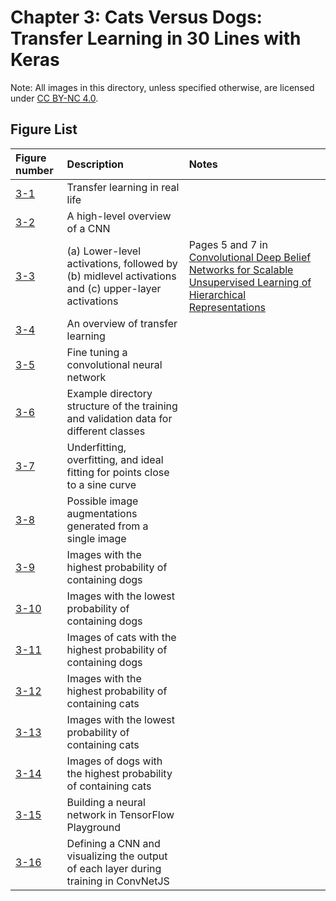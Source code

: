 # Chapter 3: Cats Versus Dogs: Transfer Learning in 30 Lines with Keras

Note: All images in this directory, unless specified otherwise, are licensed under [CC BY-NC 4.0](https://creativecommons.org/licenses/by-nc/4.0/legalcode).

## Figure List

| Figure number | Description | Notes |
|:---|:---|:---|
| [3-1](1-transfer-learning-piano.png?raw=true) | Transfer learning in real life | |
| [3-2](2-cnn.png?raw=true) | A high-level overview of a CNN | |
| [3-3](https://ai.stanford.edu/~ang/papers/icml09-ConvolutionalDeepBeliefNetworks.pdf) | (a) Lower-level activations, followed by (b) midlevel activations and (c) upper-layer activations | Pages 5 and 7 in [Convolutional Deep Belief Networks for Scalable Unsupervised Learning of Hierarchical Representations](https://ai.stanford.edu/~ang/papers/icml09-ConvolutionalDeepBeliefNetworks.pdf) |
| [3-4](4-transfer-learning.png?raw=true) | An overview of transfer learning | |
| [3-5](5-finetuning.png?raw=true) | Fine tuning a convolutional neural network | |
| [3-6](6-folder-tree-structure.png?raw=true) | Example directory structure of the training and validation data for different classes | |
| [3-7](7-overfitting-underfitting.png?raw=true) | Underfitting, overfitting, and ideal fitting for points close to a sine curve | |
| [3-8](8-rabbit-augmentations.png?raw=true) | Possible image augmentations generated from a single image | |
| [3-9](9-highest-probability-dogs.png?raw=true) | Images with the highest probability of containing dogs | |
| [3-10](10-lowest-probability-dogs.png?raw=true) | Images with the lowest probability of containing dogs | |
| [3-11](11-cats-highest-probability-containing-dogs.png?raw=true) | Images of cats with the highest probability of containing dogs | |
| [3-12](12-highest-probability-cats.png?raw=true) | Images with the highest probability of containing cats | |
| [3-13](13-lowest-probability-cats.png?raw=true) | Images with the lowest probability of containing cats | |
| [3-14](14-dogs-highest-probability-containing-cats.png?raw=true) | Images of dogs with the highest probability of containing cats | |
| [3-15](15-tensorflow-playground.png?raw=true) | Building a neural network in TensorFlow Playground | |
| [3-16](16-convnetjs.png?raw=true) | Defining a CNN and visualizing the output of each layer during training in ConvNetJS | |